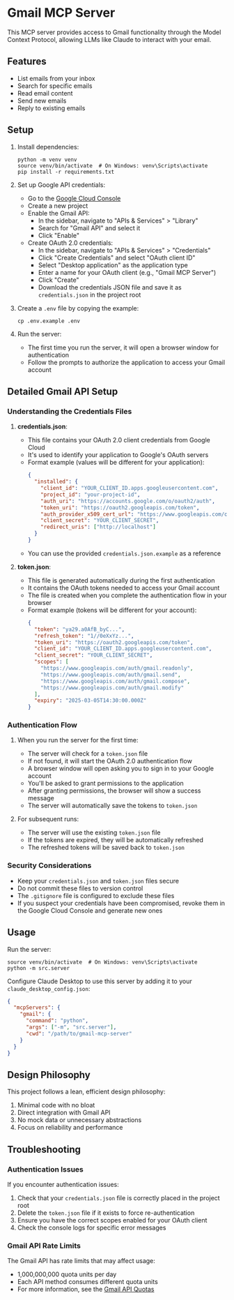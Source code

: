 # Gmail MCP Server

This MCP server provides access to Gmail functionality through the Model Context Protocol, allowing LLMs like Claude to interact with your email.

## Features

- List emails from your inbox
- Search for specific emails
- Read email content
- Send new emails
- Reply to existing emails

## Setup

1. Install dependencies:
   ```
   python -m venv venv
   source venv/bin/activate  # On Windows: venv\Scripts\activate
   pip install -r requirements.txt
   ```

2. Set up Google API credentials:
   - Go to the [Google Cloud Console](https://console.cloud.google.com/)
   - Create a new project
   - Enable the Gmail API:
     - In the sidebar, navigate to "APIs & Services" > "Library"
     - Search for "Gmail API" and select it
     - Click "Enable"
   - Create OAuth 2.0 credentials:
     - In the sidebar, navigate to "APIs & Services" > "Credentials"
     - Click "Create Credentials" and select "OAuth client ID"
     - Select "Desktop application" as the application type
     - Enter a name for your OAuth client (e.g., "Gmail MCP Server")
     - Click "Create"
     - Download the credentials JSON file and save it as `credentials.json` in the project root

3. Create a `.env` file by copying the example:
   ```
   cp .env.example .env
   ```

4. Run the server:
   - The first time you run the server, it will open a browser window for authentication
   - Follow the prompts to authorize the application to access your Gmail account

## Detailed Gmail API Setup

### Understanding the Credentials Files

1. **credentials.json**:
   - This file contains your OAuth 2.0 client credentials from Google Cloud
   - It's used to identify your application to Google's OAuth servers
   - Format example (values will be different for your application):
     ```json
     {
       "installed": {
         "client_id": "YOUR_CLIENT_ID.apps.googleusercontent.com",
         "project_id": "your-project-id",
         "auth_uri": "https://accounts.google.com/o/oauth2/auth",
         "token_uri": "https://oauth2.googleapis.com/token",
         "auth_provider_x509_cert_url": "https://www.googleapis.com/oauth2/v1/certs",
         "client_secret": "YOUR_CLIENT_SECRET",
         "redirect_uris": ["http://localhost"]
       }
     }
     ```
   - You can use the provided `credentials.json.example` as a reference

2. **token.json**:
   - This file is generated automatically during the first authentication
   - It contains the OAuth tokens needed to access your Gmail account
   - The file is created when you complete the authentication flow in your browser
   - Format example (tokens will be different for your account):
     ```json
     {
       "token": "ya29.a0AfB_byC...",
       "refresh_token": "1//0eXxYz...",
       "token_uri": "https://oauth2.googleapis.com/token",
       "client_id": "YOUR_CLIENT_ID.apps.googleusercontent.com",
       "client_secret": "YOUR_CLIENT_SECRET",
       "scopes": [
         "https://www.googleapis.com/auth/gmail.readonly",
         "https://www.googleapis.com/auth/gmail.send",
         "https://www.googleapis.com/auth/gmail.compose",
         "https://www.googleapis.com/auth/gmail.modify"
       ],
       "expiry": "2025-03-05T14:30:00.000Z"
     }
     ```

### Authentication Flow

1. When you run the server for the first time:
   - The server will check for a `token.json` file
   - If not found, it will start the OAuth 2.0 authentication flow
   - A browser window will open asking you to sign in to your Google account
   - You'll be asked to grant permissions to the application
   - After granting permissions, the browser will show a success message
   - The server will automatically save the tokens to `token.json`

2. For subsequent runs:
   - The server will use the existing `token.json` file
   - If the tokens are expired, they will be automatically refreshed
   - The refreshed tokens will be saved back to `token.json`

### Security Considerations

- Keep your `credentials.json` and `token.json` files secure
- Do not commit these files to version control
- The `.gitignore` file is configured to exclude these files
- If you suspect your credentials have been compromised, revoke them in the Google Cloud Console and generate new ones

## Usage

Run the server:
```
source venv/bin/activate  # On Windows: venv\Scripts\activate
python -m src.server
```

Configure Claude Desktop to use this server by adding it to your `claude_desktop_config.json`:
```json
{
  "mcpServers": {
    "gmail": {
      "command": "python",
      "args": ["-m", "src.server"],
      "cwd": "/path/to/gmail-mcp-server"
    }
  }
}
```

## Design Philosophy

This project follows a lean, efficient design philosophy:
1. Minimal code with no bloat
2. Direct integration with Gmail API
3. No mock data or unnecessary abstractions
4. Focus on reliability and performance

## Troubleshooting

### Authentication Issues

If you encounter authentication issues:

1. Check that your `credentials.json` file is correctly placed in the project root
2. Delete the `token.json` file if it exists to force re-authentication
3. Ensure you have the correct scopes enabled for your OAuth client
4. Check the console logs for specific error messages

### Gmail API Rate Limits

The Gmail API has rate limits that may affect usage:

- 1,000,000,000 quota units per day
- Each API method consumes different quota units
- For more information, see the [Gmail API Quotas](https://developers.google.com/gmail/api/reference/quota)
